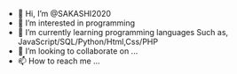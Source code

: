 - 👋 Hi, I’m @SAKASHI2020
- 👀 I’m interested in programming
- 🌱 I’m currently learning programming languages Such as, JavaScript/SQL/Python/Html,Css/PHP
- 💞️ I’m looking to collaborate on ...
- 📫 How to reach me ...

<!---
SAKASHI2020/SAKASHI2020 is a ✨ special ✨ repository because its `README.md` (this file) appears on your GitHub profile.
You can click the Preview link to take a look at your changes.
--->
